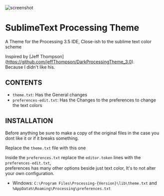 ![screenshot](https://raw.github.com/Darox21/SublimeTextProcessingTheme/master/screenshot.png)

# SublimeText Processing Theme

A Theme for the Processing 3.5 IDE, Close-ish to the sublime text color scheme

Inspired by [Jeff Thompson] (https://github.com/jeffThompson/DarkProcessingTheme_3.0).  
Because I didn't like his.  

## CONTENTS

* `theme.txt`: Has the General changes
* `preferences-edit.txt`: Has the Changes to the preferences to change the text colors

## INSTALLATION

Before anything be sure to make a copy of the original files in the case you dont like it or if it
breaks something.


Replace the `theme.txt` file with this one

Inside the `preferences.txt` replace the `editor.token` lines with the `preferences-edit.txt`,  
preferences has many other options beside just text color, It's to not alter your own configuration.

* Windows: `C:\Program Files\Processing-{Version}\lib\theme.txt` and `%AppData%\Roaming\Processing\preferences.txt`

